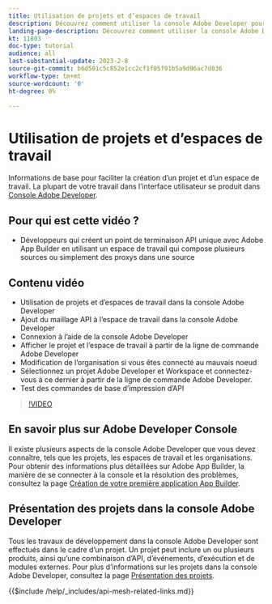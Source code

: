 ```yaml
---
title: Utilisation de projets et d’espaces de travail
description: Découvrez comment utiliser la console Adobe Developer pour travailler avec des projets et des espaces de travail.
landing-page-description: Découvrez comment utiliser la console Adobe Developer. Découvrez les projets et les espaces de travail à utiliser avec le maillage API.
kt: 11803
doc-type: tutorial
audience: all
last-substantial-update: 2023-2-8
source-git-commit: b6d501c5c852e1cc2cf1f05f91b5a9d96ac7d036
workflow-type: tm+mt
source-wordcount: '0'
ht-degree: 0%

---
```



# Utilisation de projets et d’espaces de travail

Informations de base pour faciliter la création d’un projet et d’un espace de travail. La plupart de votre travail dans l’interface utilisateur se produit dans [Console Adobe Developer](https://developer.adobe.com/console).

## Pour qui est cette vidéo ?

* Développeurs qui créent un point de terminaison API unique avec Adobe App Builder en utilisant un espace de travail qui compose plusieurs sources ou simplement des proxys dans une source

## Contenu vidéo

* Utilisation de projets et d’espaces de travail dans la console Adobe Developer
* Ajout du maillage API à l’espace de travail dans la console Adobe Developer
* Connexion à l’aide de la console Adobe Developer
* Afficher le projet et l’espace de travail à partir de la ligne de commande Adobe Developer
* Modification de l’organisation si vous êtes connecté au mauvais noeud
* Sélectionnez un projet Adobe Developer et Workspace et connectez-vous à ce dernier à partir de la ligne de commande Adobe Developer.
* Test des commandes de base d’impression d’API

>[!VIDEO](https://video.tv.adobe.com/v/3414123/)

## En savoir plus sur Adobe Developer Console

Il existe plusieurs aspects de la console Adobe Developer que vous devez connaître, tels que les projets, les espaces de travail et les organisations. Pour obtenir des informations plus détaillées sur Adobe App Builder, la manière de se connecter à la console et la résolution des problèmes, consultez la page [Création de votre première application App Builder](https://developer.adobe.com/app-builder/docs/getting_started/first_app/).

## Présentation des projets dans la console Adobe Developer

Tous les travaux de développement dans la console Adobe Developer sont effectués dans le cadre d’un projet. Un projet peut inclure un ou plusieurs produits, ainsi qu’une combinaison d’API, d’événements, d’exécution et de modules externes. Pour plus d’informations sur les projets dans la console Adobe Developer, consultez la page [Présentation des projets](https://developer.adobe.com/developer-console/docs/guides/projects/).

{{$include /help/_includes/api-mesh-related-links.md}}

